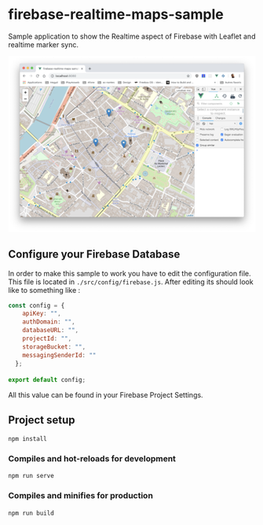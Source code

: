 # firebase-realtime-maps-sample

Sample application to show the Realtime aspect of Firebase with Leaflet and realtime marker sync.

![Maps Sample](./carte_marker.png)

## Configure your Firebase Database

In order to make this sample to work you have to edit the configuration file. This file is located in `./src/config/firebase.js`. After editing its should look like to something like :

```js
const config = {
    apiKey: "",
    authDomain: "",
    databaseURL: "",
    projectId: "",
    storageBucket: "",
    messagingSenderId: ""
  };

export default config;
```

All this value can be found in your Firebase Project Settings.

## Project setup

```
npm install
```

### Compiles and hot-reloads for development

```
npm run serve
```

### Compiles and minifies for production

```
npm run build
```
